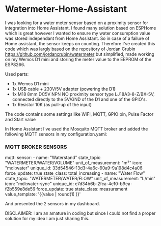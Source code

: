 # Watermeter-Home-Assistant

I was looking for a water meter sensor based on a proximity sensor for integration into Home Assistant. I found many solution based on ESPHome which is great however I wanted to ensure my water consumption value was stored independant from Home Assistant. So in case of a failure of Home assistant, the sensor keeps on counting. Therefore I've created this code which was largly based on the repository of Jordan Crubin https://github.com/jordancrubin/watermeter but simplified, made working on my Wemos D1 mini and storing the meter value to the EEPROM of the ESP8266.

Used parts:
- 1x Wemos D1 mini
- 1x USB cable + 230V/5V adapter (powering the D1)
- 1x M18 8mm DC5V NPN NO proximity sensor type LJ18A3-8-Z/BX-5V, connected directly to the 5V/GND of the D1 and one of the GPIO's.
- 1x Resistor 10K (as pull-up of the input)

The code contains some settings like WiFI, MQTT, GPIO pin, Pulse Factor and Start value

In Home Assistant I've used the Mosquito MQTT broker and added the following MQTT sensors in my configuration.yaml:

### MQTT BROKER SENSORS ###
mqtt:
  sensor:
    - name: "Waterstand"
      state_topic: "WATERMETER/WATER/VOLUME"
      unit_of_measurement: "m³"
      icon: "mdi:water"
      unique_id: 33d54546-13d3-4a6c-90a9-9a198d4c4a06
      force_update: true
      state_class: total_increasing
    - name: "Water Flow"
      state_topic: "WATERMETER/WATER/FLOW"
      unit_of_measurement: "L/min"
      icon: "mdi:water-sync"
      unique_id: e7d34b6b-2fca-4e10-b9ea-f2b559e8de56
      force_update: true
      state_class: measurement
      value_template: '{{value | round(1) }}'
      
 And presented the 2 sensors in my dashboard.
 
 DISCLAIMER: I am an amature in coding but since I could not find a proper solution for my idea I am just sharing this.
